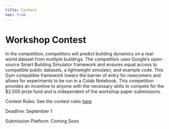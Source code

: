 ```yaml
---
title: Contest
nav: true
---
```


# Workshop Contest

In the competition, competitors will predict building dynamics on a real-world dataset from multiple buildings. The competition uses Google’s open-source Smart Building Simulator framework and ensures equal access to compatible public datasets, a lightweight simulator, and example code. This Gym compatible framework lowers the barrier of entry for newcomers and allows for experiments to be run in a Colab Notebook. This competition provides an incentive to anyone with the necessary skills to compete for the $2,500 prize fund and is independent of the workshop paper submissions.

Contest Rules:
See the contest rules [here](https://docs.google.com/document/d/1ToQj7Nlj3Ht0M9qzFvcAEQfSCnqDpWWS9YXhE14Z0To/edit?tab=t.0#heading=h.nnac31mqr1jg)

Deadline: September 1

Submission Platform: Coming Soon
